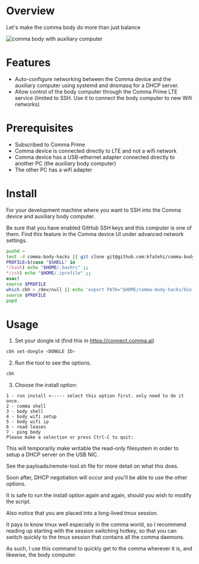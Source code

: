# Overview

Let's make the comma body do more than just balance

![comma body with auxiliary computer](https://www.keyvanfatehi.com/2023/01/15/Comma-Body-external-PC-direct-ethernet-networking/comma-body-external-pc.png)

# Features

- Auto-configure networking between the Comma device and the auxiliary computer using systemd and dnsmasq for a DHCP server.
- Allow control of the body computer through the Comma Prime LTE service (limited to SSH. Use it to connect the body computer to new Wifi networks)

# Prerequisites

- Subscribed to Comma Prime
- Comma device is connected directly to LTE and not a wifi network
- Comma device has a USB-ethernet adapter connected directly to another PC (the auxiliary body computer)
- The other PC has a wifi adapter


# Install

For your development machine where you want to SSH into the Comma device and auxiliary body computer.

Be sure that you have enabled GitHub SSH keys and this computer is one of them. Find this feature in the Comma device UI under advanced network settings.

```bash
pushd ~
test -d comma-body-hacks || git clone git@github.com:kfatehi/comma-body-hacks
PROFILE=$(case "$SHELL" in 
*/bash) echo "$HOME/.bashrc" ;;
*/zsh) echo "$HOME/.zprofile" ;;
esac)
source $PROFILE
which cbh > /dev/null || echo 'export PATH="$HOME/comma-body-hacks/bin:$PATH"' >> $PROFILE
source $PROFILE
popd
```

# Usage

1. Set your dongle id (find this in https://connect.comma.ai)

```bash
cbh set-dongle <DONGLE ID>
```

2. Run the tool to see the options.

```bash
cbh
```

3. Choose the install option:

```
1 - run install <----- select this option first. only need to do it once.
2 - comma shell
3 - body shell
4 - body wifi setup
5 - body wifi ip
6 - read leases
7 - ping body
Please make a selection or press Ctrl-C to quit:
```

This will temporarily make writable the read-only filesystem in order to setup a DHCP server on the USB NIC.

See the payloads/remote-tool.sh file for more detail on what this does.

Soon after, DHCP negotiation will occur and you'll be able to use the other options.

It is safe to run the install option again and again, should you wish to modify the script.

Also notice that you are placed into a long-lived tmux session.

It pays to know tmux well especially in the comma world, so I recommend reading up starting with the session switching hotkey, so that you can switch quickly to the tmux session that contains all the comma daemons.

As such, I use this command to quickly get to the comma wherever it is, and likewise, the body computer.